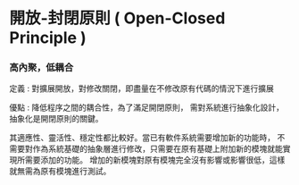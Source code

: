 
# 開放-封閉原則 ( Open-Closed Principle )
### 高內聚，低耦合

定義 : 對擴展開放，對修改關閉，即盡量在不修改原有代碼的情況下進行擴展

優點 : 降低程序之間的耦合性，為了滿足開閉原則，
     需對系統進行抽象化設計，抽象化是開閉原則的關鍵。

其適應性、靈活性、穩定性都比較好。當已有軟件系統需要增加新的功能時，
不需要對作為系統基礎的抽象層進行修改，只需要在原有基礎上附加新的模塊就能實現所需要添加的功能。
增加的新模塊對原有模塊完全沒有影響或影響很低，這樣就無需為原有模塊進行測試。